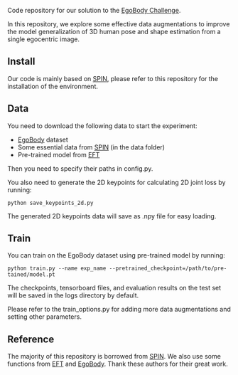 Code repository for our solution to the [EgoBody Challenge](https://codalab.lisn.upsaclay.fr/competitions/6351#learn_the_details).

In this repository, we explore some effective data augmentations to improve the model generalization of 3D human pose and shape estimation from a single egocentric image. 


## Install
Our code is mainly based on [SPIN](https://github.com/nkolot/SPIN), please refer to this repository for the installation of the environment.


## Data
You need to download the following data to start the experiment:

- [EgoBody](https://github.com/sanweiliti/EgoBody) dataset 
- Some essential data from [SPIN](https://github.com/nkolot/SPIN) (in the data folder)
- Pre-trained model from [EFT](https://github.com/facebookresearch/eft)

Then you need to specify their paths in config.py.

You also need to generate the 2D keypoints for calculating 2D joint loss by running:

```
python save_keypoints_2d.py
```

The generated 2D keypoints data will save as .npy file for easy loading.


## Train
You can train on the EgoBody dataset using pre-trained model by running:

```
python train.py --name exp_name --pretrained_checkpoint=/path/to/pre-tained/model.pt
```

The checkpoints, tensorboard files, and evaluation results on the test set will be saved in the logs directory by default.

Please refer to the train_options.py for adding more data augmentations and setting other parameters.


## Reference
The majority of this repository is borrowed from [SPIN](https://github.com/nkolot/SPIN). We also use some functions from [EFT](https://github.com/facebookresearch/eft) and [EgoBody](https://github.com/sanweiliti/EgoBody). Thank these authors for their great work.